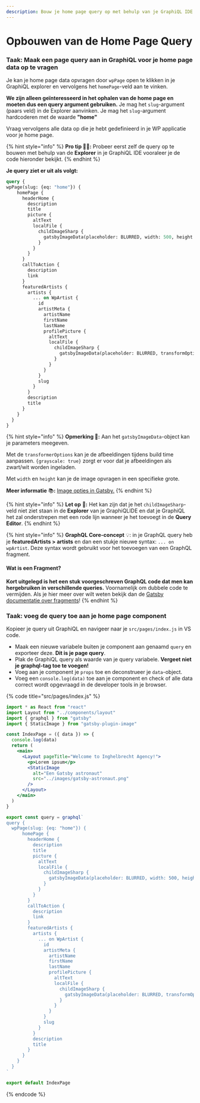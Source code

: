 ```yaml
---
description: Bouw je home page query op met behulp van je GraphiQL IDE.
---
```


# Opbouwen van de Home Page Query

### Taak: Maak een page query aan in GraphiQL voor je home page data op te vragen

Je kan je home page data opvragen door `wpPage` open te klikken in je GraphiQL explorer en vervolgens het `homePage`-veld aan te vinken.

**We zijn alleen geïnteresseerd in het ophalen van de home page en moeten dus een query argument gebruiken.** Je mag het `slug`-argument \(paars veld\) in de Explorer aanvinken. Je mag het `slug`-argument hardcoderen met de waarde **"home"**

Vraag vervolgens alle data op die je hebt gedefinieerd in je WP applicatie voor je home page. 

{% hint style="info" %}
**Pro tip 🧙‍♂️:** Probeer eerst zelf de query op te bouwen met behulp van de **Explorer** in je GraphiQL IDE vooraleer je de code hieronder bekijkt.
{% endhint %}

**Je query ziet er uit als volgt:**

```graphql
query {
wpPage(slug: {eq: "home"}) {
    homePage {
      headerHome {
        description
        title
        picture {
          altText
          localFile {
            childImageSharp {
              gatsbyImageData(placeholder: BLURRED, width: 500, height: 500)
            }
          }
        }
      }
      callToAction {
        description
        link
      }
      featuredArtists {
        artists {
          ... on WpArtist {
            id
            artistMeta {
              artistName
              firstName
              lastName
              profilePicture {
                altText
                localFile {
                  childImageSharp {
                    gatsbyImageData(placeholder: BLURRED, transformOptions: {grayscale: true})
                  }
                }
              }
            }
            slug
          }
        }
        description
        title
      }
    }
  }
}
```

{% hint style="info" %}
**Opmerking 📣:** Aan het `gatsbyImageData`-object kan je parameters meegeven. 

Met de `transformerOptions` kan je de afbeeldingen tijdens build time aanpassen. `{grayscale: true}` zorgt er voor dat je afbeeldingen als zwart/wit worden ingeladen.

Met `width` en `height` kan je de image opvragen in een specifieke grote.

**Meer informatie** 📚**:** [Image opties in Gatsby.](https://www.gatsbyjs.com/docs/reference/built-in-components/gatsby-plugin-image#image-options)
{% endhint %}

{% hint style="info" %}
**Let op** 👀**:** Het kan zijn dat je het `childImageSharp`-veld niet ziet staan in de **Explorer** van je GraphiQLIDE en dat je GraphiQL het zal onderstrepen met een rode lijn wanneer je het toevoegt in de **Query Editor**.
{% endhint %}

{% hint style="info" %}
**GraphQL Core-concept** 💡: in je GraphQL query heb je **featuredArtists &gt; artists** en dan een stukje nieuwe syntax: `... on wpArtist`. Deze syntax wordt gebruikt voor het toevoegen van een GraphQL fragment. 

#### Wat is een Fragment?

**Kort uitgelegd is het een stuk voorgeschreven GraphQL code dat men kan hergebruiken in verschillende queries.** Voornamelijk om dubbele code te vermijden. Als je hier meer over wilt weten bekijk dan de [Gatsby documentatie over fragments](https://www.gatsbyjs.com/docs/reference/graphql-data-layer/using-graphql-fragments/)!
{% endhint %}

### Taak: voeg de query toe aan je home page component

Kopieer je query uit GraphiQL en navigeer naar je `src/pages/index.js` in VS code.

* Maak een nieuwe variabele buiten je component aan genaamd `query` en exporteer deze. **Dit is je page query**.
* Plak de GraphiQL query als waarde van je query variabele. **Vergeet niet je graphql-tag toe te voegen!**
* Voeg aan je component je `props` toe en deconstrueer je `data`-object.
* Voeg een `console.log(data)` toe aan je component en check of alle data correct wordt opgevraagd in de developer tools in je browser.

{% code title="src/pages/index.js" %}
```jsx
import * as React from "react"
import Layout from "../components/layout"
import { graphql } from "gatsby"
import { StaticImage } from "gatsby-plugin-image"

const IndexPage = ({ data }) => {
  console.log(data)
  return (
    <main>
      <Layout pageTitle="Welcome to Inghelbrecht Agency!">
        <p>Lorem ipsum</p>
        <StaticImage
          alt="Een Gatsby astronaut"
          src="../images/gatsby-astronaut.png"
        />
      </Layout>
    </main>
  )
}

export const query = graphql`
query {
  wpPage(slug: {eq: "home"}) {
      homePage {
        headerHome {
          description
          title
          picture {
            altText
            localFile {
              childImageSharp {
                gatsbyImageData(placeholder: BLURRED, width: 500, height: 500)
              }
            }
          }
        }
        callToAction {
          description
          link
        }
        featuredArtists {
          artists {
            ... on WpArtist {
              id
              artistMeta {
                artistName
                firstName
                lastName
                profilePicture {
                  altText
                  localFile {
                    childImageSharp {
                      gatsbyImageData(placeholder: BLURRED, transformOptions: {grayscale: true})
                    }
                  }
                }
              }
              slug
            }
          }
          description
          title
        }
      }
    }
  }
`

export default IndexPage

```
{% endcode %}

